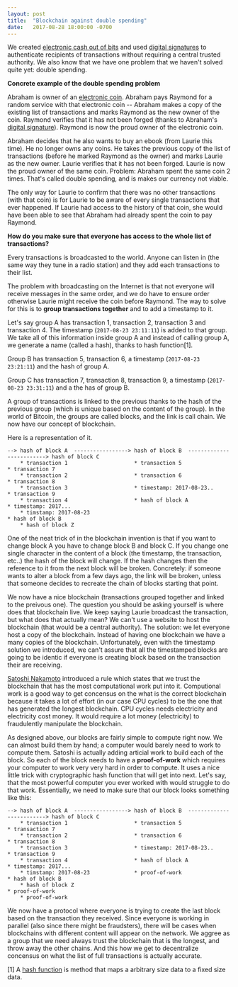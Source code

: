 ```yaml
---
layout: post
title:  "Blockchain against double spending"
date:   2017-08-28 18:00:00 -0700
---
```


We created [electronic cash out of bits](http://ttuesday.com/2017/08/05/transactions.html) and used [digital signatures](http://ttuesday.com/2017/08/16/cryptography.html) to authenticate recipients of transactions without requiring a central trusted authority. We also know that we have one problem that we haven't solved quite yet: double spending.

**Concrete example of the double spending problem**
 
Abraham is owner of an [electronic coin](http://ttuesday.com/2017/08/05/transactions.html). Abraham pays Raymond for a random service with that electronic coin -- Abraham makes a copy of the existing list of transactions and marks Raymond as the new owner of the coin. Raymond verifies that it has not been forged (thanks to Abraham's [digital signature](http://ttuesday.com/2017/08/16/cryptography.html)). Raymond is now the proud owner of the electronic coin.  

Abraham decides that he also wants to buy an ebook (from Laurie this time). He no longer owns any coins. He takes the previous copy of the list of transactions (before he marked Raymond as the owner) and marks Laurie as the new owner. Laurie verifies that it has not been forged. Laurie is now the proud owner of the same coin. Problem: Abraham spent the same coin 2 times. That's called double spending, and is makes our currency not viable.

The only way for Laurie to confirm that there was no other transactions (with that coin) is for Laurie to be aware of every single transactions that ever happened. If Laurie had access to the history of that coin, she would have been able to see that Abraham had already spent the coin to pay Raymond.

**How do you make sure that everyone has access to the whole list of transactions?**

Every transactions is broadcasted to the world. Anyone can listen in (the same way they tune in a radio station) and they add each transactions to their list.

The problem with broadcasting on the Internet is that not everyone will receive messages in the same order, and we do have to ensure order otherwise Laurie might receive the coin before Raymond. The way to solve for this is to **group transactions together** and to add a timestamp to it.

Let's say group A has transaction 1, transaction 2, transaction 3 and transaction 4. The timestamp (`2017-08-23 23:11:11`) is added to that group. We take all of this information inside group A and instead of calling group A, we generate a name (called a hash), thanks to hash function[1].

Group B has transaction 5, transaction 6, a timestamp (`2017-08-23 23:21:11`) and the hash of group A.

Group C has transaction 7, transaction 8, transaction 9, a timestamp (`2017-08-23 23:31:11`) and a the has of group B.

A group of transactions is linked to the previous thanks to the hash of the previous group (which is unique based on the content of the group). In the world of Bitcoin, the groups are called blocks, and the link is call chain. We now have our concept of blockchain.

Here is a representation of it.

```
--> hash of block A  -----------------> hash of block B  -------------------------> hash of block C
    * transaction 1                     * transaction 5                             * transaction 7
    * transaction 2                     * transaction 6                             * transaction 8
    * transaction 3                     * timestamp: 2017-08-23..                   * transaction 9
    * transaction 4                     * hash of block A                           * timestamp: 2017...
    * timstamp: 2017-08-23                                                          * hash of block B
    * hash of block Z
```


One of the neat trick of in the blockchain invention is that if you want to change block A you have to change block B and block C. If you change one single character in the content of a block (the timestamp, the transaction, etc..) the hash of the block will change. If the hash changes then the reference to it from the next block will be broken. Concretely: if someone wants to alter a block from a few days ago, the link will be broken, unless that someone decides to recreate the chain of blocks starting that point.

We now have a nice blockchain (transactions grouped together and linked to the preivous one). The question you should be asking yourself is where does that blockchain live. We keep saying Laurie broadcast the transaction, but what does that actually mean? We can't use a website to host the blockchain (that would be a central authority). The solution: we let everyone host a copy of the blockchain. Instead of having one blockchain we have a many copies of the blockchain. Unfortunately, even with the timestamp solution we introduced, we can't assure that all the timestamped blocks are going to be identic if everyone is creating block based on the transaction their are receiving.

[Satoshi Nakamoto](https://en.wikipedia.org/wiki/Satoshi_Nakamoto) introduced a rule which states that we trust the blockchain that has the most computational work put into it. Computional work is a good way to get concensus on the what is the correct blockchain because it takes a lot of effort (in our case CPU cycles) to be the one that has generated the longest blockchain. CPU cycles needs electricity and electricity cost money. It would require a lot money (electricity) to fraudulently manipulate the blockchain.  

As designed above, our blocks are fairly simple to compute right now. We can almost build them by hand; a computer would barely need to work to compute them. Satoshi is actually adding articial work to build each of the block. So each of the block needs to have a **proof-of-work** which requires your computer to work very very hard in order to compute. It uses a nice little trick with cryptographic hash function that will get into next. Let's say, that the most powerful computer you ever worked with would struggle to do that work. Essentially, we need to make sure that our block looks something like this:

```
--> hash of block A  -----------------> hash of block B  -------------------------> hash of block C
    * transaction 1                     * transaction 5                             * transaction 7
    * transaction 2                     * transaction 6                             * transaction 8
    * transaction 3                     * timestamp: 2017-08-23..                   * transaction 9
    * transaction 4                     * hash of block A                           * timestamp: 2017...
    * timstamp: 2017-08-23              * proof-of-work                             * hash of block B
    * hash of block Z                                                               * proof-of-work
    * proof-of-work
```


We now have a protocol where everyone is trying to create the last block based on the transaction they received. Since everyone is working in parallel (also since there might be fraudsters), there will be cases when blockchains with different content will appear on the network. We aggree as a group that we need always trust the blockchain that is the longest, and throw away the other chains. And this how we get to decentralize concensus on what the list of full transactions is actually accurate.

[1] A [hash function](https://en.wikipedia.org/wiki/Hash_function) is method that maps a arbitrary size data to a fixed size data.
